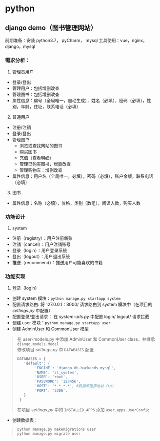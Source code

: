 # python
## django demo（图书管理网站）
前期准备：安装 python3.7， pyCharm， mysql
工具使用：vue，nginx，django，mysql
### 需求分析：
1. 管理员用户
  - 登录/登出
  - 管理用户：包括增删改查
  - 管理图书：包括增删改查
  - 属性信息：编号（全局唯一，自动生成），姓名（必填），密码（必填），性别，年龄，住址，联系电话（必填）
2. 普通用户
  - 注册/注销
  - 登录/登出
  - 管理图书
    - 浏览或查找网站的图书
    - 购买图书
    - 充值（查看明细）
    - 管理已购买图书，增删改查
    - 管理购物车：增删改查
  - 属性信息：用户名（全局唯一，必填），密码（必填），账户余额，联系电话（必填）
3. 图书
  - 属性信息：名称（必填），价格，类别（数组），阅读人数，购买人数
### 功能设计
1. system 
  - 注册（registry）：用户注册新账
  - 注销（cancel）：用户注销账号
  - 登录（login）：用户登录系统
  - 登出（logout）：用户退出系统
  - 推送（recommend）：推送用户可能喜欢的书籍
### 功能实现
1. 登录（login）
  - 创建 system 模块：`python manage.py startapp system`
  - 配置请求路由: 将 127.0.0.1：8000/ 请求路由到 system 模块中（在项目的 *settings.py* 中配置）
  - 配置登录/登出请求： 在 *system-urls.py* 中配置 login/  logout/ 请求拦截
  - 创建 user 模块：`python manage.py startapp user`
  - 创建 AdminUser 和 CommonUser 模型
  > 在 user-models.py 中添加 AdminUser 和 CommonUser class，并继承 `django.models.Model`  
  > 修改项目 *settings.py* 中 `DATABASES` 配置
  >   ``` python
  >   DATABASES = {
  >      'default': {
  >           'ENGINE': 'django.db.backends.mysql',
  >           'NAME': 'zl_system',
  >           'USER': 'root',
  >           'PASSWORD': '123456',
  >           'HOST': '*.*.*.*', #数据库连接地址（ip）
  >           'PORT': '3306',
  >      }
  >    } 
  >    ```
  > 在项目 *settings.py* 中的 `INSTALLED_APPS` 添加 `user.apps.UserConfig`
  - 创建数据表：
  > `python manage.py makemigrations user`  
  > `python manage.py migrate user`
